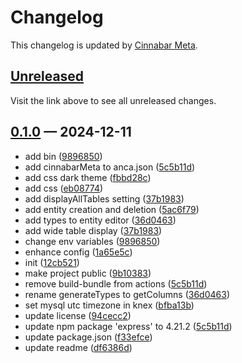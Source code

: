 # Changelog

This changelog is updated by [Cinnabar Meta](https://github.com/cinnabar-forge/node-meta).

## [Unreleased]

Visit the link above to see all unreleased changes.

[comment]: # (Insert new version after this line)

## [0.1.0](https://github.com/cinnabar-forge/snapcrud/releases/tag/v0.1.0) — 2024-12-11

- add bin ([9896850])
- add cinnabarMeta to anca.json ([5c5b11d])
- add css dark theme ([fbbd28c])
- add css ([eb08774])
- add displayAllTables setting ([37b1983])
- add entity creation and deletion ([5ac6f79])
- add types to entity editor ([36d0463])
- add wide table display ([37b1983])
- change env variables ([9896850])
- enhance config ([1a65e5c])
- init ([12cb521])
- make project public ([9b10383])
- remove build-bundle from actions ([5c5b11d])
- rename generateTypes to getColumns ([36d0463])
- set mysql utc timezone in knex ([bfba13b])
- update license ([94cecc2])
- update npm package 'express' to 4.21.2 ([5c5b11d])
- update package.json ([f33efce])
- update readme ([df6386d])

[f33efce]: https://github.com/cinnabar-forge/snapcrud/commit/f33efce
[df6386d]: https://github.com/cinnabar-forge/snapcrud/commit/df6386d
[5c5b11d]: https://github.com/cinnabar-forge/snapcrud/commit/5c5b11d
[fbbd28c]: https://github.com/cinnabar-forge/snapcrud/commit/fbbd28c
[5ac6f79]: https://github.com/cinnabar-forge/snapcrud/commit/5ac6f79
[bfba13b]: https://github.com/cinnabar-forge/snapcrud/commit/bfba13b
[36d0463]: https://github.com/cinnabar-forge/snapcrud/commit/36d0463
[37b1983]: https://github.com/cinnabar-forge/snapcrud/commit/37b1983
[1a65e5c]: https://github.com/cinnabar-forge/snapcrud/commit/1a65e5c
[9b10383]: https://github.com/cinnabar-forge/snapcrud/commit/9b10383
[94cecc2]: https://github.com/cinnabar-forge/snapcrud/commit/94cecc2
[9896850]: https://github.com/cinnabar-forge/snapcrud/commit/9896850
[eb08774]: https://github.com/cinnabar-forge/snapcrud/commit/eb08774
[12cb521]: https://github.com/cinnabar-forge/snapcrud/commit/12cb521


[unreleased]: https://github.com/cinnabar-forge/snapcrud/compare/v0.1.0...HEAD
